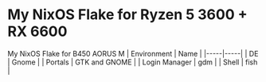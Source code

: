 # My NixOS Flake for Ryzen 5 3600 + RX 6600
My NixOS Flake for B450 AORUS M
| Environment | Name |
|-----|-----|
| DE | Gnome | 
| Portals | GTK and GNOME |
| Login Manager | gdm |
| Shell | fish |
